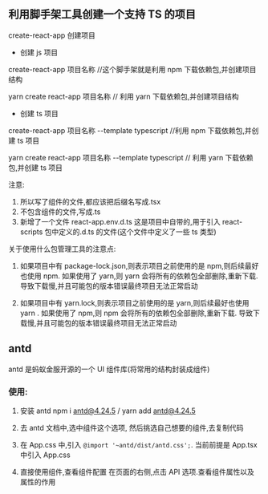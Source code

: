 ## 利用脚手架工具创建一个支持 TS 的项目

create-react-app 创建项目

- 创建 js 项目

create-react-app 项目名称 //这个脚手架就是利用 npm 下载依赖包,并创建项目结构

yarn create react-app 项目名称 // 利用 yarn 下载依赖包,并创建项目结构

- 创建 ts 项目

create-react-app 项目名称 --template typescript //利用 npm 下载依赖包,并创建 ts 项目

yarn create react-app 项目名称 --template typescript // 利用 yarn 下载依赖包,并创建 ts 项目

注意:

1. 所以写了组件的文件,都应该把后缀名写成.tsx
2. 不包含组件的文件,写成.ts
3. 新增了一个文件 react-app.env.d.ts 这是项目中自带的,用于引入 react-scripts 包中定义的.d.ts 的文件(这个文件中定义了一些 ts 类型)

关于使用什么包管理工具的注意点:

1. 如果项目中有 package-lock.json,则表示项目之前使用的是 npm,则后续最好也使用 npm.
   如果使用了 yarn,则 yarn 会将所有的依赖包全部删除,重新下载. 导致下载慢,并且可能包的版本错误最终项目无法正常启动

2. 如果项目中有 yarn.lock,则表示项目之前使用的是 yarn,则后续最好也使用 yarn .
   如果使用了 npm,则 npm 会将所有的依赖包全部删除,重新下载. 导致下载慢,并且可能包的版本错误最终项目无法正常启动

## antd

antd 是蚂蚁金服开源的一个 UI 组件库(将常用的结构封装成组件)

### 使用:

1. 安装 antd
   npm i antd@4.24.5 / yarn add antd@4.24.5

2. 去 antd 文档中,选中组件这个选项, 然后挑选自己想要的组件,去复制代码

3. 在 App.css 中,引入 `@import '~antd/dist/antd.css';`. 当前前提是 App.tsx 中引入 App.css

4. 直接使用组件,查看组件配置
   在页面的右侧,点击 API 选项.查看组件属性以及属性的作用

